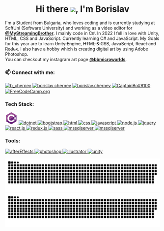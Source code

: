 <main>
  <h1 align="center">Hi there <img src="https://github.com/TheDudeThatCode/TheDudeThatCode/blob/master/Assets/Hi.gif" width="29px">, I'm Borislav</h1>
</main>

<section>
  
  I'm a Student from Bulgaria, who loves coding and is currently studying at SoftUni (Software University) and working as a video editor for [**@MyStreamingBrother**](https://www.youtube.com/c/MyStreamingBrother). I mainly code in C#. In 2022 I fell in love with Unity, HTML, CSS and JavaScript. Currently learning C# and JavaScript. My Goals for this year are to learn <s>Unity Engine</s>, <s>HTML & CSS</s>, <s>JavaScript</s>, <s>React and Redux</s>. I also have a hobby which is creating digital art by using Adobe Photoshop.<br> You can checkout my instagram art page [**@bbmicroworlds**](https://www.instagram.com/bbmicroworlds/).
  
<!-- - 🌱 I’m currently learning: **SoftUni C# Pathway**

- 📫 How to reach me: **borocool359@gmail.com**

- 🥅 2022 Goals: **Master C# && <s>Learn Unity</s> && (Learn JS, <s>HTML</s>, <s>CSS</s>)**

- ⚡ Hobby: **I love to create digital art by using Adobe Photoshop, Illustrator and After Effects** 

- 🎨 Instagram art page:  [**@bbmicroworlds**](https://www.instagram.com/bbmicroworlds/) -->
<section>
<div>
  <section>
   <h3 align="left">📫 Connect with me:</h3>
   <p align="left">
      <a href="https://twitter.com/b_chernev" target="blank">
         <img align="center" src="https://user-images.githubusercontent.com/97783740/169658249-eab2fd11-1130-4729-a4c4-9759bf9c961c.png" alt="b_chernev" height="32" width="32">
      </a>
      <a href="https://www.linkedin.com/in/borislav-chernev06/" target="blank">
         <img align="center" src="https://user-images.githubusercontent.com/97783740/169655216-657e260b-a971-44ed-9e2c-52fcba72954c.png" alt="borislav chernev" height="32" width="32">
      </a>
      <a href="https://instagram.com/borislav.chernev" target="blank">
         <img align="center" src="https://user-images.githubusercontent.com/97783740/169657937-4ca20fc6-e91d-475c-ac2d-c21110a3702f.png" alt="borislav.chernev" height="32" width="32">
      </a>
      <a href="https://discord.gg/4svmCGP" target="blank">
         <img align="center" src="https://user-images.githubusercontent.com/97783740/169690995-4a0ad792-751a-487e-8363-3a172a45a517.png" alt="CaptainBo#8100" height="32" width="32">
      </a>
      <a href="https://www.freecodecamp.org/CaptainBo" target="blank">
         <img align="center" src="https://user-images.githubusercontent.com/97783740/177522828-59962b0d-78e7-40f2-89d0-9e68bcce6395.png" alt="FreeCodeCamp.org" height="32" width="32">
      </a>
   </p>
  </section>
  
  <section>
   <h3 align="left">Tech Stack:</h3>
   <a href="https://learn.microsoft.com/en-us/dotnet/csharp/" target="_blank" rel="noreferrer">
      <img src="https://raw.githubusercontent.com/devicons/devicon/master/icons/csharp/csharp-original.svg" alt="csharp" width="40" height="40">
   </a>
   <a href="https://dotnet.microsoft.com/" target="_blank" rel="noreferrer">
      <img src="https://user-images.githubusercontent.com/97783740/170877386-e79c36be-c77a-46af-89d8-8e1bba576f52.png" alt="dotnet" width="40" height="40">
   </a>
         <a href="https://getbootstrap.com/" target="_blank" rel="noreferrer">
      <img src="https://user-images.githubusercontent.com/97783740/197574781-2644be66-7689-41c0-87da-39912ed548f4.png" alt="bootstrap" width="40" height="40">
   </a>
   <a href="https://html.com/" target="_blank" rel="noreferrer">
      <img src="https://user-images.githubusercontent.com/97783740/174045990-7e313e95-b1b7-40c8-a3c8-7b277822098b.png" alt="html" width="40" height="40">
   </a>
   <a href="https://developer.mozilla.org/en-US/docs/Web/CSS" target="_blank" rel="noreferrer">
      <img src="https://user-images.githubusercontent.com/97783740/174046446-e5e74743-f451-49a2-a877-d493d6734a8b.png" alt="css" width="40" height="40">
   </a>
       <a href="https://www.javascript.com/" target="_blank" rel="noreferrer">
      <img src="https://user-images.githubusercontent.com/97783740/191747921-b87d3b50-ebef-402a-8d1f-d4c199f9b414.png" alt="javascript" width="40" height="40">
   </a>
    <a href="https://nodejs.org/en/" target="_blank" rel="noreferrer">
      <img src="https://user-images.githubusercontent.com/97783740/194129811-6aee64f4-5a52-4782-90a2-3e819b081bd2.png" alt="node.js" width="40" height="40">
   </a>
    <a href="https://jquery.com/" target="_blank" rel="noreferrer">
      <img src="https://user-images.githubusercontent.com/97783740/197574511-d34694fd-d29c-4208-a8c7-069537e30397.png" alt="jquery" width="40" height="40">
   </a>
      <a href="https://reactjs.org/" target="_blank" rel="noreferrer">
        <img src="https://user-images.githubusercontent.com/97783740/206919673-976aef75-69b9-48e5-9a0d-dcca9f547685.png" alt="react.js" width="46" height="40">
   </a>
    <a href="https://redux.js.org/" target="_blank" rel="noreferrer">
      <img src="https://user-images.githubusercontent.com/97783740/206919475-2202d792-ee67-4822-bf2c-14a05ce59936.svg" alt="redux.js" width="38" height="40">
   </a>
    <a href="https://sass-lang.com/" target="_blank" rel="noreferrer">
      <img src="https://user-images.githubusercontent.com/97783740/197573591-89f2ebbe-87d8-4d49-85ae-e9b479f7dd9f.png" alt="sass" width="53" height="40">
   </a>
    <a href="https://sass-lang.com/" target="_blank" rel="noreferrer">
      <img src="https://user-images.githubusercontent.com/97783740/211193187-ecec336e-dc0d-480c-b4ce-907e2fd5c9aa.png" alt="mssqlserver" width="38" height="40">
   </a>
    <a href="https://sass-lang.com/" target="_blank" rel="noreferrer">
      <img src="https://user-images.githubusercontent.com/97783740/211194373-6d57e905-a992-411c-a95d-d99fc9bbaa31.png" alt="mssqlserver" width="40" height="40">
   </a>
  </section>

  <section>
    <h3 align="left">Tools:</h3>
    <a href="https://www.adobe.com/products/aftereffects.html" target="_blank" rel="noreferrer">
      <img src="https://user-images.githubusercontent.com/97783740/170264872-e4252f60-9192-4985-adf1-0259f5e9f9c7.png" alt="afterEffects" width="40" height="40">
   </a>
   <a href="https://www.photoshop.com/en" target="_blank" rel="noreferrer">
     <img src="https://user-images.githubusercontent.com/97783740/169659753-92f75983-e0c5-4487-8bb5-a1a9543a0c57.png" alt="photoshop" width="40" height="40">
   </a>
   <a href="https://www.adobe.com/products/illustrator.html" target="_blank" rel="noreferrer">
    <img src="https://user-images.githubusercontent.com/97783740/169659591-9da2af37-ea67-42b3-bc9a-b22b7a212adb.png" alt="illustrator" width="40" height="40">
   </a>
   <a href="https://unity.com/" target="_blank" rel="noreferrer">
      <img src="https://user-images.githubusercontent.com/97783740/169660212-c37cee25-6f3f-45c0-a278-78dce96b5fd6.png" alt="unity" width="40" height="40">
   </a>
  </section>
</div>
  
![GitHub Snake Light](https://github.com/BorislavChernev/BorislavChernev/blob/output/github-contribution-grid-snake-dark.svg#gh-light-mode-only)
![GitHub Snake dark](https://github.com/BorislavChernev/BorislavChernev/blob/output/github-contribution-grid-snake.svg#gh-dark-mode-only)
